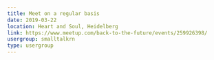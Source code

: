```yaml
---
title: Meet on a regular basis
date: 2019-03-22
location: Heart and Soul, Heidelberg
link: https://www.meetup.com/back-to-the-future/events/259926398/
usergroup: smalltalkrn
type: usergroup
---
```

